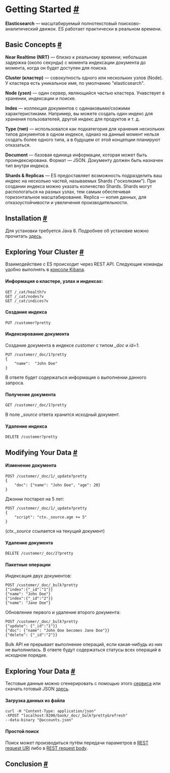 # Getting Started [#](https://www.elastic.co/guide/en/elasticsearch/reference/current/getting-started.html#getting-started)
**Elasticsearch** — масштабируемый полнотекстовый поисково-аналитический движок. ES работает практически в реальном времени. 
## Basic Concepts  [#](https://www.elastic.co/guide/en/elasticsearch/reference/current/_basic_concepts.html#_basic_concepts)
**Near Realtime (NRT)** — близко к реальному времени; небольшая задержка (около секунды) с момента индексации документа до момента, когда он будет доступен для поиска.  

**Cluster (кластер)** — совокупность одного или нескольких узлов (Node). У кластера есть уникальное имя, по умолчанию "elasticsearch". 

**Node (узел)** — один сервер, являющийся частью кластера. Учавствует в хранении, индексации и поиске.

**Index** — коллекция документов с одинаковыми/схожими характеристиками. Например, вы можете создать один индекс для хранения пользователей, другой индекс для продуктов и т. д.

**Type (тип)** — использовался как подкатегория для хранения нескольких типов документов в одном индексе, однако на данный момент нельзя создать более одного типа, а в будущем от этой концепции планируют отказаться. 

**Document** — базовая единица информации, которая может быть проиндексирована. Формат — JSON. Документу должен быть назначен тип внутри индекса. 

**Shards & Replicas** — ES предоставляет возможность подразделить ваш индекс на несколько частей, называемых Shards ("осколками"). При создании индекса можно указать количество Shards. Shards могут распологаться на разных узлах, тем самым обеспечивая горизонтальное масштабирование. Replica — копия данных, для отказоустойчивости и увеличения производительности. 
## Installation [#](https://www.elastic.co/guide/en/elasticsearch/reference/current/_installation.html#_installation)
Для установки требуется Java 8. Подробнее об установке можно прочитать [здесь](https://www.elastic.co/guide/en/elasticsearch/reference/current/_installation.html).
## Exploring Your Cluster [#](https://www.elastic.co/guide/en/elasticsearch/reference/current/_installation.html#_installation)
Взаимодействие с ES происходит через REST API. Следующие команды удобно выполнять в [консоли Kibana](https://www.elastic.co/guide/en/kibana/6.2/console-kibana.html). 

#### Информация о кластере, узлах и индексах:
    GET /_cat/health?v
    GET /_cat/nodes?v
    GET /_cat/indices?v
#### Создание индекса 

    PUT /customer?pretty
#### Индексирование документа
Создание документа в индексе *customer* с типом *_doc* и *id=1*:

    PUT /customer/_doc/1?pretty 
    {  
        "name":  "John Doe"  
    }

В ответе будет содержаться информация о выполнении данного запроса.
#### Получение документа 

    GET /customer/_doc/1?pretty
В поле *_source* ответа хранится исходный документ. 
#### Удаление индекса 

    DELETE /customer?pretty

## Modifying Your Data [#](https://www.elastic.co/guide/en/elasticsearch/reference/current/_modifying_your_data.html#_modifying_your_data)

#### Изменение документа 

    POST /customer/_doc/1/_update?pretty 
    {  
        "doc": {"name": "John Doe", "age": 20}  
    }
Джонни постарел на 5 лет:

    POST /customer/_doc/1/_update?pretty 
    {  
        "script": "ctx._source.age += 5"
    }
(*ctx._source* ссылается на текущий документ)
#### Удаление документа 

    DELETE /customer/_doc/2?pretty

#### Пакетные операции 
Индексация двух документов:

    POST /customer/_doc/_bulk?pretty 
    {"index":{"_id":"1"}}  
    {"name": "John Doe"}
    {"index":{"_id":"2"}}  
    {"name": "Jane Doe"}
Обновление первого и удаление второго документа:

    POST /customer/_doc/_bulk?pretty 
    {"update": {"_id":"1"}}  
    {"doc": {"name": "John Doe becomes Jane Doe"}}  
    {"delete": {"_id":"2"}}
Bulk API не прерывает выполнение операций, если какая-нибудь из них не выполнилась. В ответе будут содержаться статусы всех операций в исходном порядке. 

## Exploring Your Data [#](https://www.elastic.co/guide/en/elasticsearch/reference/current/_exploring_your_data.html#_exploring_your_data)
Тестовые данные можно сгенерировать с помощью этого [сервиса](https://www.json-generator.com/) или скачать готовый JSON [здесь](https://github.com/elastic/elasticsearch/blob/master/docs/src/test/resources/accounts.json?raw=true).
#### Загрузка данных из файла

    curl -H "Content-Type: application/json"  
    -XPOST "localhost:9200/bank/_doc/_bulk?pretty&refresh"  
    --data-binary "@accounts.json"
    
#### Простой поиск 
Поиск может производиться путём передачи параметров в [REST request URI](https://www.elastic.co/guide/en/elasticsearch/reference/6.2/search-uri-request.html) либо в [REST request body](https://www.elastic.co/guide/en/elasticsearch/reference/6.2/search-request-body.html).

## Conclusion [#](https://www.elastic.co/guide/en/elasticsearch/reference/current/_conclusion.html#_conclusion)

<!--stackedit_data:
eyJoaXN0b3J5IjpbLTEwNjcxNjYyNDksMTI2Mjc1MjM0NSwtNz
EzMzA2OTgzLDEzMzgwMDM1MzgsMjA3MzkzNjc3OCwxNDE3NzA4
NzM1LDEzNzg0MjExMV19
-->